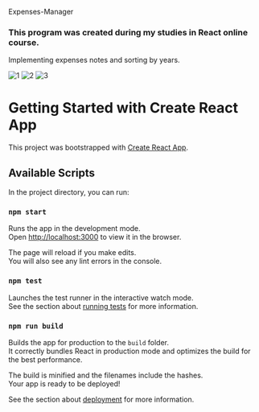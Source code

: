 Expenses-Manager

### This program was created during my studies in React online course.
Implementing expenses notes and sorting by years.


![1](https://user-images.githubusercontent.com/72853162/138032818-7b943ec4-b209-4765-aba5-e16b6536e0cf.JPG)
![2](https://user-images.githubusercontent.com/72853162/138032825-77404f24-47d8-46f9-a074-9c550533c661.JPG)
![3](https://user-images.githubusercontent.com/72853162/138032826-5535ebf1-8b98-4ef1-bb3a-016aba0e01ce.JPG)


# Getting Started with Create React App

This project was bootstrapped with [Create React App](https://github.com/facebook/create-react-app).

## Available Scripts

In the project directory, you can run:

### `npm start`

Runs the app in the development mode.\
Open [http://localhost:3000](http://localhost:3000) to view it in the browser.

The page will reload if you make edits.\
You will also see any lint errors in the console.

### `npm test`

Launches the test runner in the interactive watch mode.\
See the section about [running tests](https://facebook.github.io/create-react-app/docs/running-tests) for more information.

### `npm run build`

Builds the app for production to the `build` folder.\
It correctly bundles React in production mode and optimizes the build for the best performance.

The build is minified and the filenames include the hashes.\
Your app is ready to be deployed!

See the section about [deployment](https://facebook.github.io/create-react-app/docs/deployment) for more information.
